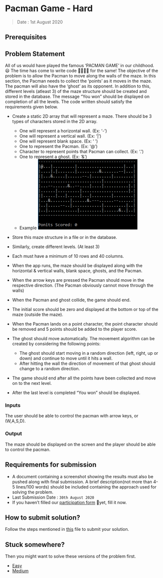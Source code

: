 # Pacman Game - Hard

> Date : 1st August 2020

## Prerequisites

## Problem Statement

All of us would have played the famous ‘PACMAN GAME’ in our childhood. 😃 The time has come to write code 👨‍💻👩‍💻 for the same!
The objective of the problem is to allow the Pacman to move along the walls of the maze.
In this section, the Pacman needs to collect the ‘points’ as it moves in the maze. The pacman will also have the ‘ghost’ as its opponent. In addition to this, different levels (atleast 3) of the maze structure should be created and stored in the database. The message “You won” should be displayed on completion of all the levels. The code written should satisfy the requirements given below.

- Create a static 2D array that will represent a maze. There should be 3 types of characters stored in the 2D array.
  - One will represent a horizontal wall. (Ex: ‘-’)
  - One will represent a vertical wall. (Ex: ‘|’)
  - One will represent blank space. (Ex: ‘ ’)
  - One to represent the Pacman. (Ex: ‘@’)
  - Character to represent points that Pacman can collect. (Ex: ‘.’)
  - One to represent a ghost. (Ex: ‘&’)
  - Example ![Example image](../../assets/images/pacmanGameMedium.png)

- Store this maze structure in a file or in the database.
- Similarly, create different levels. (At least 3)
- Each must have a minimum of 10 rows and 40 columns.
- When the app runs, the maze should be displayed along with the horizontal & vertical walls, blank space, ghosts, and the Pacman.
- When the arrow keys are pressed the Pacman should move in the respective direction. (The Pacman obviously cannot move through the walls)
- When the Pacman and ghost collide, the game should end. 
- The initial score should be zero and displayed at the bottom or top of the maze (outside the maze). 
- When the Pacman lands on a point character, the point character should be removed and 5 points should be added to the player score.
- The ghost should move automatically. The movement algorithm can be created by considering the following points:
  - The ghost should start moving in a random direction (left, right, up or down) and continue to move until it hits a wall.
  - After hitting the wall the direction of movement of that ghost should change to a random direction.
- The game should end after all the points have been collected and move on to the next level.
- After the last level is completed “You won” should be displayed.

### Inputs

The user should be able to control the pacman with arrow keys, or (W,A,S,D).

### Output

The maze should be displayed on the screen and the player should be able to control the pacman.

## Requirements for submission

- A document containing a screenshot showing the results must also be pushed along with final submission. A brief description(not more than 4-5 lines/100 words) should be included containing the approach used for solving the problem.
- Last Submission Date : `30th August 2020`
- If you haven’t filled our [participation form](https://tinyurl.com/codewithgsblr) 📃yet, fill it now.

## How to submit solution?

Follow the steps mentioned in [this](../../CONTRIBUTING.md) file to submit your solution.

## Stuck somewhere?

Then you might want to solve these versions of the problem first.

- [Easy](../../Easy/1.%20Pacman%20Game/README.md)
- [Medium](../../Medium/1.%20Pacman%20Game/README.md)
